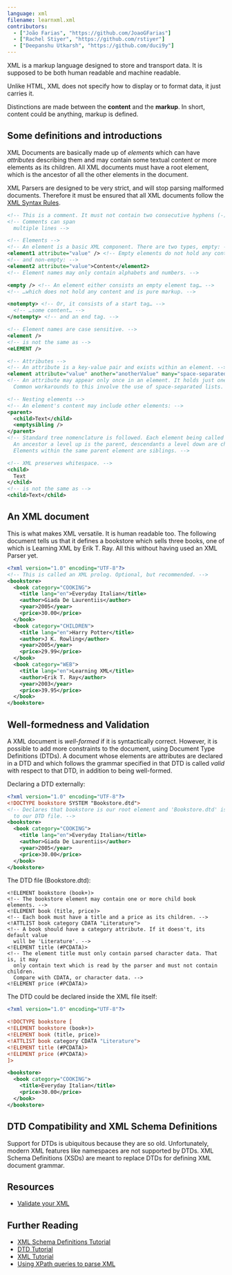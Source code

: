 ```yaml
---
language: xml
filename: learnxml.xml
contributors:
  - ["João Farias", "https://github.com/JoaoGFarias"]
  - ["Rachel Stiyer", "https://github.com/rstiyer"]
  - ["Deepanshu Utkarsh", "https://github.com/duci9y"]
---
```


XML is a markup language designed to store and transport data. It is supposed to be both human readable and machine readable.

Unlike HTML, XML does not specify how to display or to format data, it just carries it.

Distinctions are made between the **content** and the **markup**. In short, content could be anything, markup is defined.

## Some definitions and introductions

XML Documents are basically made up of _elements_ which can have _attributes_ describing them and may contain some textual content or more elements as its children. All XML documents must have a root element, which is the ancestor of all the other elements in the document.

XML Parsers are designed to be very strict, and will stop parsing malformed documents. Therefore it must be ensured that all XML documents follow the [XML Syntax Rules](http://www.w3schools.com/xml/xml_syntax.asp).

```xml
<!-- This is a comment. It must not contain two consecutive hyphens (-). -->
<!-- Comments can span
  multiple lines -->

<!-- Elements -->
<!-- An element is a basic XML component. There are two types, empty: -->
<element1 attribute="value" /> <!-- Empty elements do not hold any content -->
<!-- and non-empty: -->
<element2 attribute="value">Content</element2>
<!-- Element names may only contain alphabets and numbers. -->

<empty /> <!-- An element either consists an empty element tag… -->
<!-- …which does not hold any content and is pure markup. -->

<notempty> <!-- Or, it consists of a start tag… -->
  <!-- …some content… -->
</notempty> <!-- and an end tag. -->

<!-- Element names are case sensitive. -->
<element />
<!-- is not the same as -->
<eLEMENT />

<!-- Attributes -->
<!-- An attribute is a key-value pair and exists within an element. -->
<element attribute="value" another="anotherValue" many="space-separated list" />
<!-- An attribute may appear only once in an element. It holds just one value.
  Common workarounds to this involve the use of space-separated lists. -->

<!-- Nesting elements -->
<!-- An element's content may include other elements: -->
<parent>
  <child>Text</child>
  <emptysibling />
</parent>
<!-- Standard tree nomenclature is followed. Each element being called a node.
  An ancestor a level up is the parent, descendants a level down are children.
  Elements within the same parent element are siblings. -->

<!-- XML preserves whitespace. -->
<child>
  Text
</child>
<!-- is not the same as -->
<child>Text</child>
```

## An XML document

This is what makes XML versatile. It is human readable too. The following document tells us that it defines a bookstore which sells three books, one of which is Learning XML by Erik T. Ray. All this without having used an XML Parser yet.

```xml
<?xml version="1.0" encoding="UTF-8"?>
<!-- This is called an XML prolog. Optional, but recommended. -->
<bookstore>
  <book category="COOKING">
    <title lang="en">Everyday Italian</title>
    <author>Giada De Laurentiis</author>
    <year>2005</year>
    <price>30.00</price>
  </book>
  <book category="CHILDREN">
    <title lang="en">Harry Potter</title>
    <author>J K. Rowling</author>
    <year>2005</year>
    <price>29.99</price>
  </book>
  <book category="WEB">
    <title lang="en">Learning XML</title>
    <author>Erik T. Ray</author>
    <year>2003</year>
    <price>39.95</price>
  </book>
</bookstore>
```

## Well-formedness and Validation

A XML document is _well-formed_ if it is syntactically correct. However, it is possible to add more constraints to the document, using Document Type Definitions (DTDs). A document whose elements are attributes are declared in a DTD and which follows the grammar specified in that DTD is called _valid_ with respect to that DTD, in addition to being well-formed.

Declaring a DTD externally:

```xml
<?xml version="1.0" encoding="UTF-8"?>
<!DOCTYPE bookstore SYSTEM "Bookstore.dtd">
<!-- Declares that bookstore is our root element and 'Bookstore.dtd' is the path
  to our DTD file. -->
<bookstore>
  <book category="COOKING">
    <title lang="en">Everyday Italian</title>
    <author>Giada De Laurentiis</author>
    <year>2005</year>
    <price>30.00</price>
  </book>
</bookstore>
```

The DTD file (Bookstore.dtd):

```
<!ELEMENT bookstore (book+)>
<!-- The bookstore element may contain one or more child book elements. -->
<!ELEMENT book (title, price)>
<!-- Each book must have a title and a price as its children. -->
<!ATTLIST book category CDATA "Literature">
<!-- A book should have a category attribute. If it doesn't, its default value
  will be 'Literature'. -->
<!ELEMENT title (#PCDATA)>
<!-- The element title must only contain parsed character data. That is, it may
  only contain text which is read by the parser and must not contain children.
  Compare with CDATA, or character data. -->
<!ELEMENT price (#PCDATA)>
```

The DTD could be declared inside the XML file itself:

```xml
<?xml version="1.0" encoding="UTF-8"?>

<!DOCTYPE bookstore [
<!ELEMENT bookstore (book+)>
<!ELEMENT book (title, price)>
<!ATTLIST book category CDATA "Literature">
<!ELEMENT title (#PCDATA)>
<!ELEMENT price (#PCDATA)>
]>

<bookstore>
  <book category="COOKING">
    <title>Everyday Italian</title>
    <price>30.00</price>
  </book>
</bookstore>
```

## DTD Compatibility and XML Schema Definitions

Support for DTDs is ubiquitous because they are so old. Unfortunately, modern XML features like namespaces are not supported by DTDs. XML Schema Definitions (XSDs) are meant to replace DTDs for defining XML document grammar.

## Resources

- [Validate your XML](http://www.xmlvalidation.com)

## Further Reading

- [XML Schema Definitions Tutorial](http://www.w3schools.com/schema/)
- [DTD Tutorial](http://www.w3schools.com/xml/xml_dtd_intro.asp)
- [XML Tutorial](http://www.w3schools.com/xml/default.asp)
- [Using XPath queries to parse XML](http://www.w3schools.com/xml/xml_xpath.asp)
